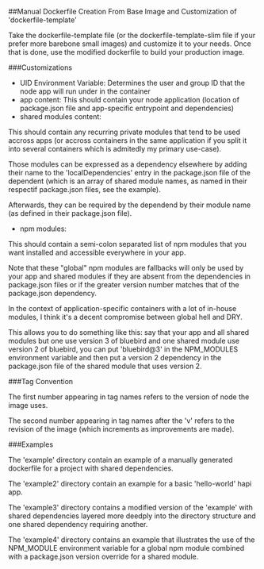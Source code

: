 ##Manual Dockerfile Creation From Base Image and Customization of 'dockerfile-template' 

Take the dockerfile-template file (or the dockerfile-template-slim file if your prefer more barebone small images) and customize it to your needs. Once that is done, use the modified dockerfile to build your production image.

###Customizations

- UID Environment Variable: Determines the user and group ID that the node app will run under in the container
- app content: This should contain your node application (location of package.json file and app-specific entrypoint and dependencies)
- shared modules content: 

This should contain any recurring private modules that tend to be used accross apps (or accross containers in the same application if you split it into several containers which is admitedly my primary use-case). 

Those modules can be expressed as a dependency elsewhere by adding their name to the 'localDependencies' entry in the package.json file of the dependent (which is an array of shared module names, as named in their respectif package.json files, see the example).

Afterwards, they can be required by the dependend by their module name (as defined in their package.json file).

- npm modules: 

This should contain a semi-colon separated list of npm modules that you want installed and accessible everywhere in your app.

Note that these "global" npm modules are fallbacks will only be used by your app and shared modules if they are absent from the dependencies in package.json files or if the greater version number matches that of the package.json dependency.

In the context of application-specific containers with a lot of in-house modules, I think it's a decent compromise between global hell and DRY. 

This allows you to do something like this: say that your app and all shared modules but one use version 3 of bluebird and one shared module use version 2 of bluebird, you can put 'bluebird@3' in the NPM_MODULES environment variable and then put a version 2 dependency in the package.json file of the shared module that uses version 2.

###Tag Convention

The first number appearing in tag names refers to the version of node the image uses. 

The second number appearing in tag names after the 'v' refers to the revision of the image (which increments as improvements are made).

###Examples

The 'example' directory contain an example of a manually generated dockerfile for a project with shared dependencies.

The 'example2' directory contain an example for a basic 'hello-world' hapi app.

The 'example3' directory contains a modified version of the 'example' with shared dependencies layered more deedply into the directory structure and one shared dependency requiring another.

The 'example4' directory contains an example that illustrates the use of the NPM_MODULE environment variable for a global npm module combined with a package.json version override for a shared module.
